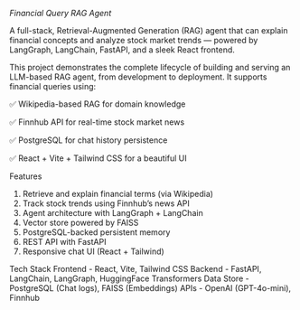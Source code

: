 *Financial Query RAG Agent*

A full-stack, Retrieval-Augmented Generation (RAG) agent that can explain financial concepts and analyze stock market trends — powered by LangGraph, LangChain, FastAPI, and a sleek React frontend.

This project demonstrates the complete lifecycle of building and serving an LLM-based RAG agent, from development to deployment. 
It supports financial queries using:

✅ Wikipedia-based RAG for domain knowledge

✅ Finnhub API for real-time stock market news

✅ PostgreSQL for chat history persistence

✅ React + Vite + Tailwind CSS for a beautiful UI

Features
1. Retrieve and explain financial terms (via Wikipedia)
2. Track stock trends using Finnhub’s news API
3. Agent architecture with LangGraph + LangChain
4. Vector store powered by FAISS
5. PostgreSQL-backed persistent memory
6. REST API with FastAPI
7. Responsive chat UI (React + Tailwind)

Tech Stack
Frontend - React, Vite, Tailwind CSS
Backend - FastAPI, LangChain, LangGraph, HuggingFace Transformers
Data Store - PostgreSQL (Chat logs), FAISS (Embeddings)
APIs - OpenAI (GPT-4o-mini), Finnhub
